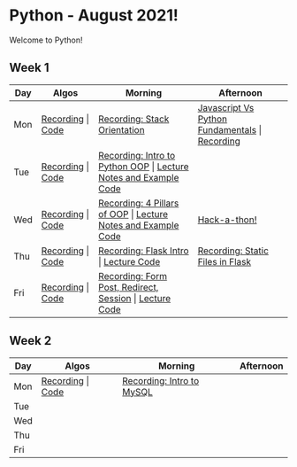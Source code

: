 # Python - August 2021!

Welcome to Python! 

## Week 1

 Day | Algos | Morning | Afternoon
 --- | --- | --- | ---
Mon | [Recording](https://youtu.be/rpqXKK7Qz40) &#124; [Code](https://github.com/KangKyungJin/September_Python/blob/main/Algos/W1/D1.js) | [Recording: Stack Orientation](https://youtu.be/souolbml0zM) | [Javascript Vs Python Fundamentals](https://github.com/KangKyungJin/September_Python/blob/main/Lectures/W1/python_fundies.md) &#124; [Recording](https://youtu.be/u8tBnqOYXcQ)
Tue | [Recording](https://youtu.be/Gi8bOoXlTcI) &#124; [Code](https://github.com/KangKyungJin/September_Python/blob/main/Algos/W1/D2.js) | [Recording: Intro to Python OOP](https://youtu.be/RMLGqm75HI4) &#124; [Lecture Notes and Example Code](https://github.com/KangKyungJin/September_Python/tree/main/Lectures/W1/D2%20-%20Python%20OOP)
Wed |  [Recording](https://youtu.be/-_KnD7MXgcY) &#124; [Code](https://github.com/KangKyungJin/September_Python/blob/main/Algos/W1/D3.js) | [Recording: 4 Pillars of OOP](https://youtu.be/kVnszKRUpmk) &#124; [Lecture Notes and Example Code](https://github.com/KangKyungJin/September_Python/tree/main/Lectures/W1/D3%20-%204%20Pillars%20of%20OOP) | [Hack-a-thon!](https://youtu.be/-4rUZ5QqKKE)
Thu | [Recording](https://youtu.be/E8deut2e660) &#124; [Code](https://github.com/KangKyungJin/September_Python/blob/main/Algos/W1/D4.js) | [Recording: Flask Intro](https://youtu.be/plXG9vOEPog) &#124; [Lecture Code](https://github.com/KangKyungJin/September_Python/tree/main/Lectures/W1/D4%20-%20Flask%20Intro) | [Recording: Static Files in Flask](https://youtu.be/P19aJcF4tl8)
Fri | [Recording](https://youtu.be/7MOVtSxz7tQ) &#124; [Code](https://github.com/KangKyungJin/September_Python/blob/main/Algos/W1/D5.js) | [Recording: Form Post, Redirect, Session](https://youtu.be/QsL-qIBCpNM) &#124; [Lecture Code](https://github.com/KangKyungJin/September_Python/tree/main/Lectures/W1/D5%20-%20Forms%2C%20Redirect%2C%20Session) | 

## Week 2

 Day | Algos | Morning | Afternoon
 --- | --- | --- | ---
Mon | [Recording](https://youtu.be/eEyXSE8epE0) &#124; [Code](https://github.com/KangKyungJin/September_Python/blob/main/Algos/W2/D6.js) | [Recording: Intro to MySQL](https://youtu.be/yee0b2zGI5I) | 
Tue | | | |
Wed | | | |
Thu | | | |
Fri | | | |
